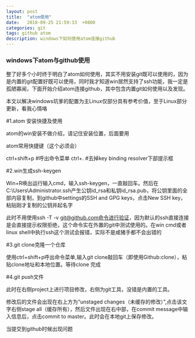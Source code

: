 ```yaml
---
layout: post
title:  "atom使用"
date:   2018-09-25 21:59:33  +0800
categories: git
tags: github atom
description: windows下如何使用atom连接github
---
```


### windows下atom与github使用

整了好多个小时终于明白了atom如何使用，其实不用安装git既可以使用的，因为是内置的git配置好既可以使用，同时我才知道win居然支持了ssh功能，我一定是孤陋寡闻，下面开始介绍atom连接github，其中包含内置git如何使用以及发现。

本文以解决windows坑爹的配置为主Linux仅部分具有参考价值，至于Linux部分更新，看我心情咯

#1.atom 安装快捷及使用

atom的win安装不做介绍，请记住安装位置，后面要用

atom常用快捷键（这个必须会）

ctrl+shift+p 	#呼出命令菜单
ctrl+.				#去掉key binding resolver下部提示框

#2.win生成ssh-keygen

Win+R唤出运行输入cmd，输入ssh-keygen，一直敲回车。然后在C:\Users\Administrator\.ssh产生公钥id_rsa和私钥id_rsa.pub，将公钥里面的全部内容复制，到github中settings的SSH and GPG keys，点击New SSH key，粘贴刚才复制的公钥并起名字

此时不用使用ssh -T -v git@github.com命令进行验证，因为默认的ssh直接连接是会直接提示权限拒绝，这个命令实在外置的git中测试使用的。在win cmd或者linux shell中执行ssh这个测试会报错，实际不是咸猪手都不会出错的

#3.git clone克隆一个仓库

使用ctrl+shift+p呼出命令菜单,输入git clone敲回车（即使用Github:clone），粘贴clone地址和本地位置。等待clone 完成

#4.git push文件

此时在右侧project上进行项目修改，右侧为git工具，没错是内置的工具。

修改后的文件会出现在右上方为“unstaged changes（未缓存的修改）”,点击该文字右侧stage all（缓存所有），然后文件出现在右中部，在commit message中输入信息后，点击commit to master。此时会在本地git上保存修改。

当提交到github时候出现问题
